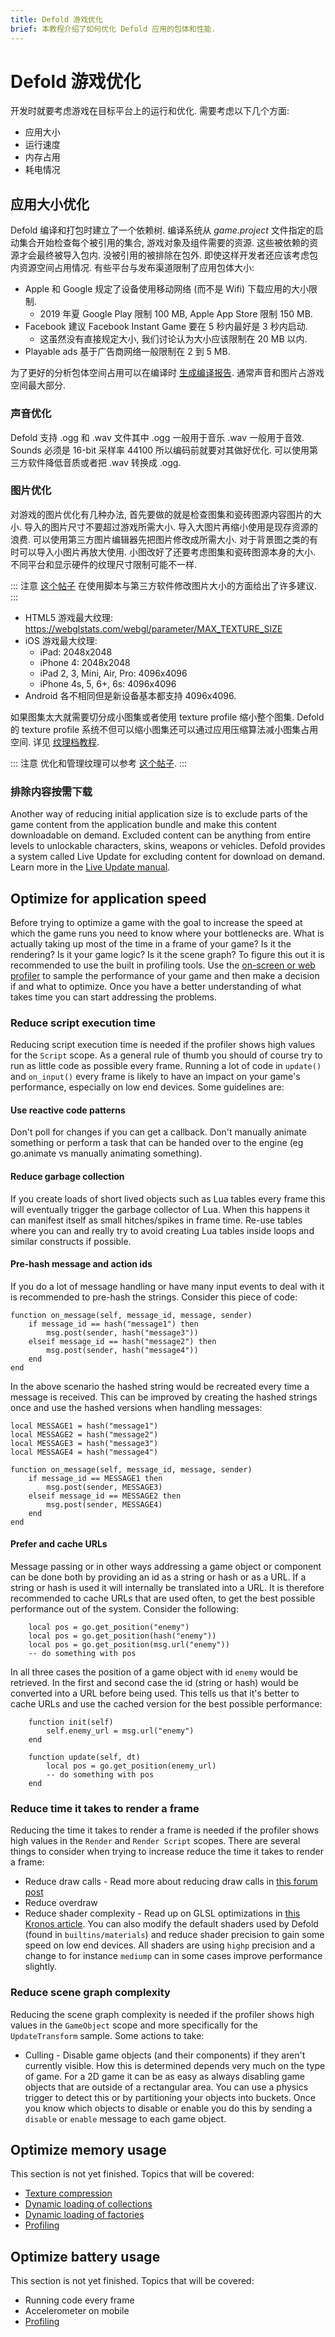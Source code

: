 ```yaml
---
title: Defold 游戏优化
brief: 本教程介绍了如何优化 Defold 应用的包体和性能.
---
```


# Defold 游戏优化
开发时就要考虑游戏在目标平台上的运行和优化. 需要考虑以下几个方面:

* 应用大小
* 运行速度
* 内存占用
* 耗电情况

## 应用大小优化
Defold 编译和打包时建立了一个依赖树. 编译系统从 *game.project* 文件指定的启动集合开始检查每个被引用的集合, 游戏对象及组件需要的资源. 这些被依赖的资源才会最终被导入包内. 没被引用的被排除在包外. 即使这样开发者还应该考虑包内资源空间占用情况. 有些平台与发布渠道限制了应用包体大小:

* Apple 和 Google 规定了设备使用移动网络 (而不是 Wifi) 下载应用的大小限制.
  * 2019 年夏 Google Play 限制 100 MB, Apple App Store 限制 150 MB.
* Facebook 建议 Facebook Instant Game 要在 5 秒内最好是 3 秒内启动.
  * 这虽然没有直接规定大小, 我们讨论认为大小应该限制在 20 MB 以内.
* Playable ads 基于广告商网络一般限制在 2 到 5 MB.

为了更好的分析包体空间占用可以在编译时 [生成编译报告](/manuals/bundling/#build-reports). 通常声音和图片占游戏空间最大部分.

### 声音优化
Defold 支持 .ogg 和 .wav 文件其中 .ogg 一般用于音乐 .wav 一般用于音效. Sounds 必须是 16-bit 采样率 44100 所以编码前就要对其做好优化. 可以使用第三方软件降低音质或者把 .wav 转换成 .ogg.

### 图片优化
对游戏的图片优化有几种办法, 首先要做的就是检查图集和瓷砖图源内容图片的大小. 导入的图片尺寸不要超过游戏所需大小. 导入大图片再缩小使用是现存资源的浪费. 可以使用第三方图片编辑器先把图片修改成所需大小. 对于背景图之类的有时可以导入小图片再放大使用. 小图改好了还要考虑图集和瓷砖图源本身的大小. 不同平台和显示硬件的纹理尺寸限制可能不一样.

::: 注意
[这个帖子](https://forum.defold.com/t/texture-management-in-defold/8921/17?u=britzl) 在使用脚本与第三方软件修改图片大小的方面给出了许多建议.
:::

* HTML5 游戏最大纹理: https://webglstats.com/webgl/parameter/MAX_TEXTURE_SIZE
* iOS 游戏最大纹理:
  * iPad: 2048x2048
  * iPhone 4: 2048x2048
  * iPad 2, 3, Mini, Air, Pro: 4096x4096
  * iPhone 4s, 5, 6+, 6s: 4096x4096
* Android 各不相同但是新设备基本都支持 4096x4096.

如果图集太大就需要切分成小图集或者使用 texture profile 缩小整个图集. Defold 的 texture profile 系统不但可以缩小图集还可以通过应用压缩算法减小图集占用空间. 详见 [纹理档教程](/manuals/texture-profiles/).

::: 注意
优化和管理纹理可以参考 [这个帖子](https://forum.defold.com/t/texture-management-in-defold/8921).
:::

### 排除内容按需下载
Another way of reducing initial application size is to exclude parts of the game content from the application bundle and make this content downloadable on demand. Excluded content can be anything from entire levels to unlockable characters, skins, weapons or vehicles. Defold provides a system called Live Update for excluding content for download on demand. Learn more in the [Live Update manual](/manuals/live-update/).


## Optimize for application speed
Before trying to optimize a game with the goal to increase the speed at which the game runs you need to know where your bottlenecks are. What is actually taking up most of the time in a frame of your game? Is it the rendering? Is it your game logic? Is it the scene graph? To figure this out it is recommended to use the built in profiling tools. Use the [on-screen or web profiler](/manuals/profiling/) to sample the performance of your game and then make a decision if and what to optimize. Once you have a better understanding of what takes time you can start addressing the problems.

### Reduce script execution time
Reducing script execution time is needed if the profiler shows high values for the `Script` scope. As a general rule of thumb you should of course try to run as little code as possible every frame. Running a lot of code in `update()` and `on_input()` every frame is likely to have an impact on your game's performance, especially on low end devices. Some guidelines are:

#### Use reactive code patterns
Don't poll for changes if you can get a callback. Don't manually animate something or perform a task that can be handed over to the engine (eg go.animate vs manually animating something).

#### Reduce garbage collection
If you create loads of short lived objects such as Lua tables every frame this will eventually trigger the garbage collector of Lua. When this happens it can manifest itself as small hitches/spikes in frame time. Re-use tables where you can and really try to avoid creating Lua tables inside loops and similar constructs if possible.

#### Pre-hash message and action ids
If you do a lot of message handling or have many input events to deal with it is recommended to pre-hash the strings. Consider this piece of code:

```
function on_message(self, message_id, message, sender)
    if message_id == hash("message1") then
        msg.post(sender, hash("message3"))
    elseif message_id == hash("message2") then
        msg.post(sender, hash("message4"))
    end
end
```

In the above scenario the hashed string would be recreated every time a message is received. This can be improved by creating the hashed strings once and use the hashed versions when handling messages:

```
local MESSAGE1 = hash("message1")
local MESSAGE2 = hash("message2")
local MESSAGE3 = hash("message3")
local MESSAGE4 = hash("message4")

function on_message(self, message_id, message, sender)
    if message_id == MESSAGE1 then
        msg.post(sender, MESSAGE3)
    elseif message_id == MESSAGE2 then
        msg.post(sender, MESSAGE4)
    end
end
```

#### Prefer and cache URLs
Message passing or in other ways addressing a game object or component can be done both by providing an id as a string or hash or as a URL. If a string or hash is used it will internally be translated into a URL. It is therefore recommended to cache URLs that are used often, to get the best possible performance out of the system. Consider the following:

```
    local pos = go.get_position("enemy")
    local pos = go.get_position(hash("enemy"))
    local pos = go.get_position(msg.url("enemy"))
    -- do something with pos
```

In all three cases the position of a game object with id `enemy` would be retrieved. In the first and second case the id (string or hash) would be converted into a URL before being used. This tells us that it's better to cache URLs and use the cached version for the best possible performance:

```
    function init(self)
        self.enemy_url = msg.url("enemy")
    end

    function update(self, dt)
        local pos = go.get_position(enemy_url)
        -- do something with pos
    end
```

### Reduce time it takes to render a frame
Reducing the time it takes to render a frame is needed if the profiler shows high values in the `Render` and `Render Script` scopes. There are several things to consider when trying to increase reduce the time it takes to render a frame:

* Reduce draw calls - Read more about reducing draw calls in [this forum post](https://forum.defold.com/t/draw-calls-and-defold/4674)
* Reduce overdraw
* Reduce shader complexity - Read up on GLSL optimizations in [this Kronos article](https://www.khronos.org/opengl/wiki/GLSL_Optimizations). You can also modify the default shaders used by Defold (found in `builtins/materials`) and reduce shader precision to gain some speed on low end devices. All shaders are using `highp` precision and a change to for instance `mediump` can in some cases improve performance slightly.

### Reduce scene graph complexity
Reducing the scene graph complexity is needed if the profiler shows high values in the `GameObject` scope and more specifically for the `UpdateTransform` sample. Some actions to take:

* Culling - Disable game objects (and their components) if they aren't currently visible. How this is determined depends very much on the type of game. For a 2D game it can be as easy as always disabling game objects that are outside of a rectangular area. You can use a physics trigger to detect this or by partitioning your objects into buckets. Once you know which objects to disable or enable you do this by sending a `disable` or `enable` message to each game object.


## Optimize memory usage
This section is not yet finished. Topics that will be covered:

* [Texture compression](/manuals/texture-profiles/)
* [Dynamic loading of collections](https://www.defold.com/manuals/collection-proxy/)
* [Dynamic loading of factories](https://www.defold.com/manuals/collection-factory/#dynamic-loading-of-factory-resources)
* [Profiling](/manuals/profiling/)


## Optimize battery usage
This section is not yet finished. Topics that will be covered:

* Running code every frame
* Accelerometer on mobile
* [Profiling](/manuals/profiling/)
